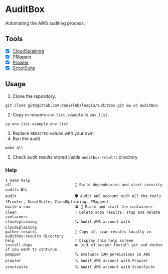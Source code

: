 # AuditBox

Automating the AWS auditing process.

## Tools

- [x] [CloudSplaining](https://github.com/salesforce/cloudsplaining)
- [x] [PMapper](https://github.com/nccgroup/PMapper)
- [x] [Prowler](https://github.com/prowler-cloud/prowler)
- [x] [ScoutSuite](https://github.com/nccgroup/ScoutSuite)

## Usage

1. Clone the repository.

```shell
git clone git@github.com:danielnbalasoiu/auditBox.git && cd auditBox
```

2. Copy or rename `env.list.example` to `env.list`.

```shell
cp env.list.example env.list
```

3. Replace `REDACTED` values with your own.
4. Run the audit

```shell
make all
```

5. Check audit results stored inside `auditbox-results` directory.

### Help

```shell
❯ make help
all                            🚀 Build dependencies and start security audits 🔒🔍
audit                          🛡️ Audit AWS account with all the tools (Prowler, ScoutSuite, CloudSplaining, PMapper)
build-n-run                    🛠️ 🐳 Build and start the containers
clean                          🧹 Delete scan results, stop and delete containers
cloudsplaining                 🔍 Audit AWS account with CloudSplaining
gather-results                 💾 Copy all scan results locally in auditbox-results directory
help                           ❔ Display this help screen
install-deps                   ❌ (out of scope) Install git and docker if you want to continue
pmapper                        🔍 Evaluate IAM permissions in AWS
prowler                        🔍 Audit AWS account with Prowler
scoutsuite                     🔍 Audit AWS account with ScoutSuite
```


